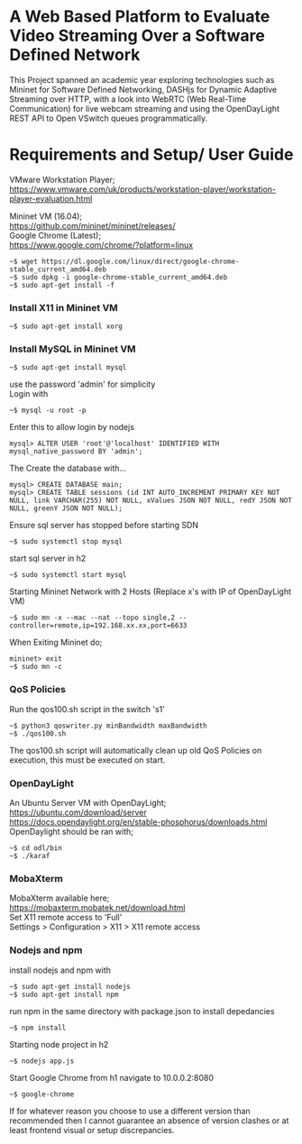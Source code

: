 # A Web Based Platform to Evaluate Video Streaming Over a Software Defined Network
This Project spanned an academic year exploring technologies such as Mininet for Software Defined Networking, DASHjs for Dynamic Adaptive Streaming over HTTP, with a look into WebRTC (Web Real-Time Communication) for live webcam streaming and using the OpenDayLight REST API to Open VSwitch queues programmatically.


# Requirements and Setup/ User Guide
VMware Workstation Player;<br />
https://www.vmware.com/uk/products/workstation-player/workstation-player-evaluation.html

Mininet VM (16.04); <br />
https://github.com/mininet/mininet/releases/ <br />
Google Chrome (Latest); <br />
https://www.google.com/chrome/?platform=linux <br />
~~~
~$ wget https://dl.google.com/linux/direct/google-chrome-stable_current_amd64.deb
~$ sudo dpkg -i google-chrome-stable_current_amd64.deb
~$ sudo apt-get install -f
~~~
### Install X11 in Mininet VM 
~~~
~$ sudo apt-get install xorg
~~~
### Install MySQL in Mininet VM
~~~
~$ sudo apt-get install mysql
~~~
use the password 'admin' for simplicity<br>
Login with
~~~
~$ mysql -u root -p
~~~
Enter this to allow login by nodejs
~~~
mysql> ALTER USER 'root'@'localhost' IDENTIFIED WITH mysql_native_password BY 'admin';
~~~
The Create the database with...
~~~
mysql> CREATE DATABASE main;
mysql> CREATE TABLE sessions (id INT AUTO_INCREMENT PRIMARY KEY NOT NULL, link VARCHAR(255) NOT NULL, xValues JSON NOT NULL, redY JSON NOT NULL, greenY JSON NOT NULL);
~~~
Ensure sql server has stopped before starting SDN
~~~
~$ sudo systemctl stop mysql
~~~
start sql server in h2
~~~
~$ sudo systemctl start mysql
~~~
Starting Mininet Network with 2 Hosts (Replace x's with IP of OpenDayLight VM)
~~~
~$ sudo mn -x --mac --nat --topo single,2 --controller=remote,ip=192.168.xx.xx,port=6633
~~~
When Exiting Mininet do;
~~~
mininet> exit
~$ sudo mn -c
~~~
### QoS Policies
Run the qos100.sh script in the switch 's1'
~~~
~$ python3 qoswriter.py minBandwidth maxBandwidth
~$ ./qos100.sh
~~~
The qos100.sh script will automatically clean up old QoS Policies on execution, this must be executed on start.

### OpenDayLight
An Ubuntu Server VM with OpenDayLight; <br />
https://ubuntu.com/download/server <br />
https://docs.opendaylight.org/en/stable-phosphorus/downloads.html <br />
OpenDaylight should be ran with; <br />
~~~
~$ cd odl/bin
~$ ./karaf
~~~
### MobaXterm
MobaXterm available here; <br />
https://mobaxterm.mobatek.net/download.html <br />
Set X11 remote access to 'Full'  <br />
Settings > Configuration > X11 > X11 remote access

### Nodejs and npm
install nodejs and npm with
~~~
~$ sudo apt-get install nodejs
~$ sudo apt-get install npm
~~~
run npm in the same directory with package.json to install depedancies
~~~
~$ npm install
~~~
Starting node project in h2
~~~
~$ nodejs app.js
~~~
Start Google Chrome from h1 navigate to 10.0.0.2:8080
~~~
~$ google-chrome
~~~

If for whatever reason you choose to use a different version than recommended then I cannot guarantee an absence of version clashes or at least frontend visual or setup discrepancies.
